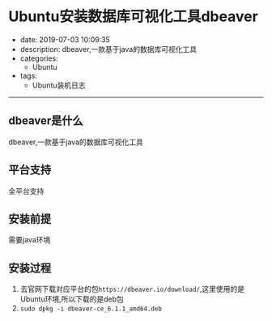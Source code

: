 #   Ubuntu安装数据库可视化工具dbeaver
+ date: 2019-07-03 10:09:35
+ description: dbeaver,一款基于java的数据库可视化工具
+ categories:
  - Ubuntu
+ tags:
  - Ubuntu装机日志
---
##  dbeaver是什么
dbeaver,一款基于java的数据库可视化工具

##  平台支持
全平台支持

##  安装前提
需要java环境

##  安装过程
1.  去官网下载对应平台的包`https://dbeaver.io/download/`,这里使用的是Ubuntu环境,所以下载的是deb包
2.  `sudo dpkg -i dbeaver-ce_6.1.1_amd64.deb`

